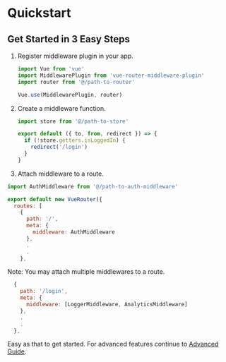 # Quickstart

## Get Started in 3 Easy Steps

1. Register middleware plugin in your app.

    ```javascript
    import Vue from 'vue'
    import MiddlewarePlugin from 'vue-router-middleware-plugin'
    import router from '@/path-to-router'

    Vue.use(MiddlewarePlugin, router)
    ```

2. Create a middleware function.

    ```javascript
    import store from '@/path-to-store'

    export default ({ to, from, redirect }) => {
      if (!store.getters.isLoggedIn) {
        redirect('/login')
      }
    }
    ```

3. Attach middleware to a route.

```javascript
import AuthMiddleware from '@/path-to-auth-middleware'

export default new VueRouter({
  routes: [
    {
      path: '/',
      meta: {
        middleware: AuthMiddleware
      },
      .
      .
    },
```

Note: You may attach multiple middlewares to a route.

```javascript
  {
    path: '/login',
    meta: {
      middleware: [LoggerMiddleware, AnalyticsMiddleware]
    },
    .
    .
  },
```

Easy as that to get started. For advanced features continue to [Advanced Guide](configurations).
